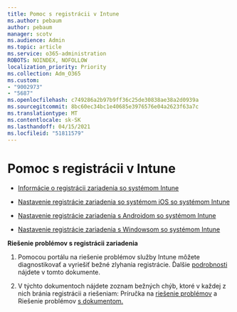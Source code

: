 ```yaml
---
title: Pomoc s registrácii v Intune
ms.author: pebaum
author: pebaum
manager: scotv
ms.audience: Admin
ms.topic: article
ms.service: o365-administration
ROBOTS: NOINDEX, NOFOLLOW
localization_priority: Priority
ms.collection: Adm_O365
ms.custom:
- "9002973"
- "5687"
ms.openlocfilehash: c749286a2b97b9ff36c25de30838ae38a2d0939a
ms.sourcegitcommit: 8bc60ec34bc1e40685e3976576e04a2623f63a7c
ms.translationtype: MT
ms.contentlocale: sk-SK
ms.lasthandoff: 04/15/2021
ms.locfileid: "51811579"
---
```

# <a name="help-with-intune-enrollment"></a>Pomoc s registrácii v Intune


- [Informácie o registrácii zariadenia so systémom Intune](https://docs.microsoft.com/intune/device-enrollment)

- [Nastavenie registrácie zariadenia so systémom iOS so systémom Intune](https://docs.microsoft.com/intune/ios-enroll)

- [Nastavenie registrácie zariadenia s Androidom so systémom Intune](https://docs.microsoft.com/intune/android-enroll)

- [Nastavenie registrácie zariadenia s Windowsom so systémom Intune](https://docs.microsoft.com/intune/windows-enroll)

**Riešenie problémov s registrácii zariadenia**

1. Pomocou portálu na riešenie problémov služby Intune môžete diagnostikovať a vyriešiť bežné zlyhania registrácie. Ďalšie [podrobnosti](https://docs.microsoft.com/intune/help-desk-operators) nájdete v tomto dokumente.

2. V týchto dokumentoch nájdete zoznam bežných chýb, ktoré v každej z nich bránia registrácii a riešeniam: Príručka na [riešenie problémov](https://support.microsoft.com/help/4469913/troubleshooting-windows-device-enrollment-problems-in-microsoft-intune) a Riešenie problémov [s dokumentom.](https://docs.microsoft.com/intune/troubleshoot-device-enrollment-in-intune)